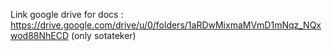 Link google drive for docs  : https://drive.google.com/drive/u/0/folders/1aRDwMixmaMVmD1mNqz_NQxwod88NhECD
(only sotateker)
